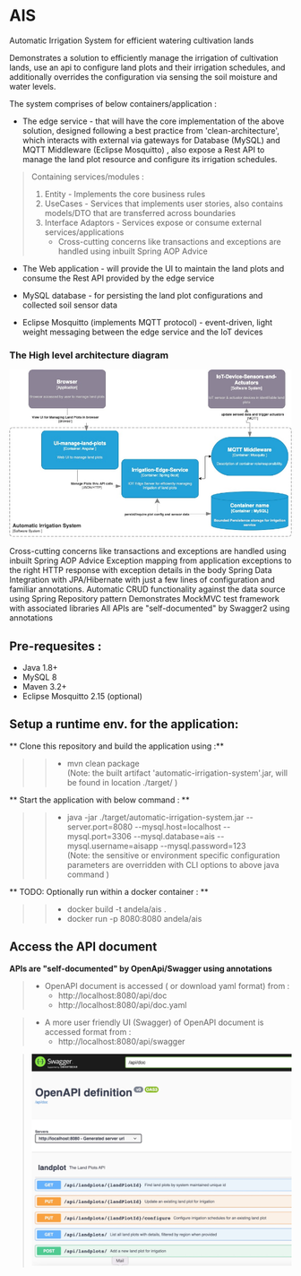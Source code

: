# AIS
Automatic Irrigation System for efficient watering cultivation lands

Demonstrates a solution to efficiently manage the irrigation of cultivation lands, use an api to configure land plots and their irrigation schedules, and additionally overrides the configuration via sensing the soil moisture and water levels.


The system comprises of below containers/application :
* The edge service - that will have the core implementation of the above solution, designed following a best practice from 'clean-architecture',  which interacts with external via gateways for Database (MySQL) and MQTT Middleware (Eclipse Mosquitto) , also expose a Rest API to manage the land plot resource and configure its irrigation schedules.

> Containing services/modules :
> 1.  Entity - Implements the core business rules  
> 2.  UseCases - Services that implements user stories, also contains models/DTO that are transferred across boundaries
> 3.  Interface Adaptors - Services expose or consume external services/applications      
>     - Cross-cutting concerns like transactions and exceptions are handled using inbuilt Spring AOP Advice
 

 
		

* The Web application - will provide the UI to maintain the land plots and consume the Rest API provided by the edge service

* MySQL database - for persisting the land plot configurations and collected soil sensor data  

* Eclipse Mosquitto (implements MQTT protocol) - event-driven, light weight messaging between the edge service and the IoT devices  

### The High level architecture diagram
![image info](./docs/Irrigation-System-Architecture.jpg)

  
   
Cross-cutting concerns like transactions and exceptions are handled using inbuilt Spring AOP Advice Exception mapping from application exceptions to the right HTTP response with exception details in the body
Spring Data Integration with JPA/Hibernate with just a few lines of configuration and familiar annotations.
Automatic CRUD functionality against the data source using Spring Repository pattern
Demonstrates MockMVC test framework with associated libraries
All APIs are "self-documented" by Swagger2 using annotations


## Pre-requesites :
*  Java  1.8+
*  MySQL 8
*  Maven 3.2+
*  Eclipse Mosquitto 2.15 (optional) 
		


## Setup a runtime env. for the application:

** Clone this repository and build the application using :**  
>> -  mvn clean package   
   (Note: the built artifact 'automatic-irrigation-system'.jar, will be found in location ./target/ )

** Start the application with below command :   **  
>> -  java -jar ./target/automatic-irrigation-system.jar --server.port=8080 --mysql.host=localhost --mysql.port=3306 --mysql.database=ais --mysql.username=aisapp --mysql.password=123    
   (Note: the sensitive or environment specific configuration parameters are overridden with CLI options to above java command ) 
   
** TODO: Optionally run within a docker container : **
>> -  docker build -t andela/ais .
>> -  docker run -p 8080:8080 andela/ais
	

## Access the API document
		
**APIs are "self-documented" by OpenApi/Swagger using annotations**   
>  - OpenAPI document is accessed ( or download yaml format) from :    
>  		-  http://localhost:8080/api/doc   
>  		-  http://localhost:8080/api/doc.yaml

>  - A more user friendly UI (Swagger) of OpenAPI document is accessed format from :  
>  		-  http://localhost:8080/api/swagger

>   ![image info](./docs/rest-api-swagger.jpg)    	
   	

 
  
 
